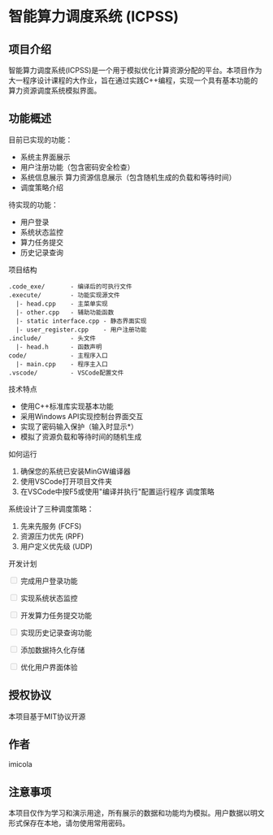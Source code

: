 # 智能算力调度系统 (ICPSS)
## 项目介绍
智能算力调度系统(ICPSS)是一个用于模拟优化计算资源分配的平台。本项目作为大一程序设计课程的大作业，旨在通过实践C++编程，实现一个具有基本功能的算力资源调度系统模拟界面。

## 功能概述
目前已实现的功能：

- 系统主界面展示
- 用户注册功能（包含密码安全检查）
- 系统信息展示
算力资源信息展示（包含随机生成的负载和等待时间）
- 调度策略介绍  

待实现的功能：

- 用户登录
- 系统状态监控
- 算力任务提交
- 历史记录查询

项目结构

```file
.code_exe/       - 编译后的可执行文件
.execute/        - 功能实现源文件
  |- head.cpp    - 主菜单实现
  |- other.cpp   - 辅助功能函数
  |- static interface.cpp - 静态界面实现
  |- user_register.cpp    - 用户注册功能
.include/        - 头文件
  |- head.h      - 函数声明
code/            - 主程序入口
  |- main.cpp    - 程序主入口
.vscode/         - VSCode配置文件
```

技术特点

- 使用C++标准库实现基本功能
- 采用Windows API实现控制台界面交互
- 实现了密码输入保护（输入时显示*）
- 模拟了资源负载和等待时间的随机生成

如何运行

1. 确保您的系统已安装MinGW编译器
2. 使用VSCode打开项目文件夹
3. 在VSCode中按F5或使用"编译并执行"配置运行程序
调度策略

系统设计了三种调度策略：

1. 先来先服务 (FCFS)
2. 资源压力优先 (RPF)
3. 用户定义优先级 (UDP)

开发计划

<input disabled="" type="checkbox"> 完成用户登录功能

<input disabled="" type="checkbox"> 实现系统状态监控

<input disabled="" type="checkbox"> 开发算力任务提交功能

<input disabled="" type="checkbox"> 实现历史记录查询功能

<input disabled="" type="checkbox"> 添加数据持久化存储

<input disabled="" type="checkbox"> 优化用户界面体验

## 授权协议

本项目基于MIT协议开源

## 作者
imicola

## 注意事项
本项目仅作为学习和演示用途，所有展示的数据和功能均为模拟。用户数据以明文形式保存在本地，请勿使用常用密码。